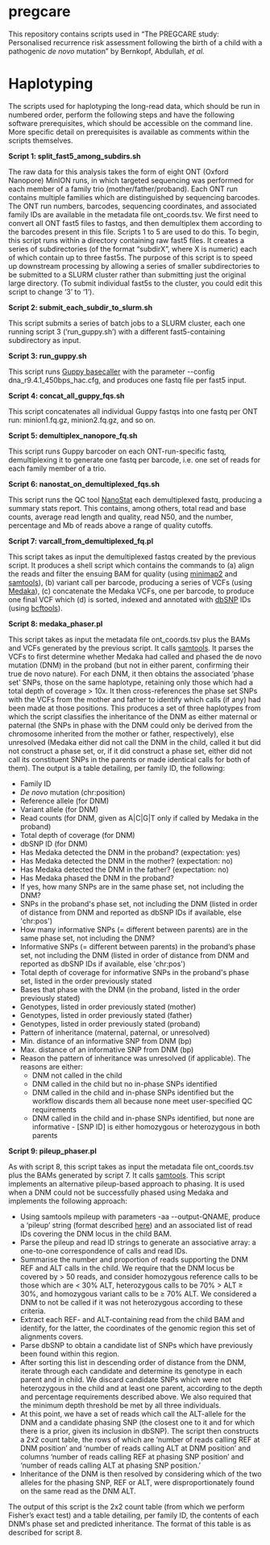 # pregcare

This repository contains scripts used in “The PREGCARE study: Personalised recurrence risk assessment following the birth of a child with a pathogenic _de novo_ mutation” by Bernkopf, Abdullah, _et al._

# Haplotyping

The scripts used for haplotyping the long-read data, which should be run in numbered order, perform the following steps and have the following software prerequisites, which should be accessible on the command line. More specific detail on prerequisites is available as comments within the scripts themselves.

**Script 1: split_fast5_among_subdirs.sh**

The raw data for this analysis takes the form of eight ONT (Oxford Nanopore) MinION runs, in which targeted sequencing was performed for each member of a family trio (mother/father/proband). Each ONT run contains multiple families which are distinguished by sequencing barcodes. The ONT run numbers, barcodes, sequencing coordinates, and associated family IDs are available in the metadata file ont_coords.tsv. We first need to convert all ONT fast5 files to fastqs, and then demultiplex them according to the barcodes present in this file. Scripts 1 to 5 are used to do this.
To begin, this script runs within a directory containing raw fast5 files. It creates a series of subdirectories (of the format “subdirX”, where X is numeric) each of which contain up to three fast5s. The purpose of this script is to speed up downstream processing by allowing a series of smaller subdirectories to be submitted to a SLURM cluster rather than submitting just the original large directory. (To submit individual fast5s to the cluster, you could edit this script to change ‘3’ to ‘1’).

**Script 2: submit_each_subdir_to_slurm.sh**

This script submits a series of batch jobs to a SLURM cluster, each one running script 3 (‘run_guppy.sh’) with a different fast5-containing subdirectory as input.

**Script 3: run_guppy.sh**

This script runs [Guppy basecaller](https://nanoporetech.com/) with the parameter --config dna_r9.4.1_450bps_hac.cfg, and produces one fastq file per fast5 input.

**Script 4: concat_all_guppy_fqs.sh**

This script concatenates all individual Guppy fastqs into one fastq per ONT run: minion1.fq.gz, minion2.fq.gz, and so on.

**Script 5: demultiplex_nanopore_fq.sh**

This script runs Guppy barcoder on each ONT-run-specific fastq, demultiplexing it to generate one fastq per barcode, i.e. one set of reads for each family member of a trio.

**Script 6: nanostat_on_demultiplexed_fqs.sh**

This script runs the QC tool [NanoStat](https://github.com/wdecoster/nanostat) each demultiplexed fastq, producing a summary stats report. This contains, among others, total read and base counts, average read length and quality, read N50, and the number, percentage and Mb of reads above a range of quality cutoffs.

**Script 7: varcall_from_demultiplexed_fq.pl**

This script takes as input the demultiplexed fastqs created by the previous script. It produces a shell script which contains the commands to (a) align the reads and filter the ensuing BAM for quality (using [minimap2](https://github.com/lh3/minimap2) and [samtools](http://www.htslib.org/)), (b) variant call per barcode, producing a series of VCFs (using [Medaka](https://github.com/nanoporetech/medaka)), (c) concatenate the Medaka VCFs, one per barcode, to produce one final VCF which (d) is sorted, indexed and annotated with [dbSNP](https://ftp.ncbi.nih.gov/snp/latest_release/VCF/) IDs (using [bcftools](https://samtools.github.io/bcftools/bcftools.html)).

**Script 8: medaka_phaser.pl**

This script takes as input the metadata file ont_coords.tsv plus the BAMs and VCFs generated by the previous script. It calls [samtools](http://www.htslib.org/).
It parses the VCFs to first determine whether Medaka had called and phased the de novo mutation (DNM) in the proband (but not in either parent, confirming their true de novo nature). For each DNM, it then obtains the associated ‘phase set’ SNPs, those on the same haplotype, retaining only those which had a total depth of coverage > 10x. It then cross-references the phase set SNPs with the VCFs from the mother and father to identify which calls (if any) had been made at those positions. This produces a set of three haplotypes from which the script classifies the inheritance of the DNM as either maternal or paternal (the SNPs in phase with the DNM could only be derived from the chromosome inherited from the mother or father, respectively), else unresolved (Medaka either did not call the DNM in the child, called it but did not construct a phase set, or, if it did construct a phase set, either did not call its constituent SNPs in the parents or made identical calls for both of them). The output is a table detailing, per family ID, the following:

* Family ID
* _De novo_ mutation (chr:position)
* Reference allele (for DNM)
* Variant allele (for DNM)
* Read counts (for DNM, given as A|C|G|T only if called by Medaka in the proband)
* Total depth of coverage (for DNM)
* dbSNP ID (for DNM)
* Has Medaka detected the DNM in the proband? (expectation: yes)
* Has Medaka detected the DNM in the mother? (expectation: no)
* Has Medaka detected the DNM in the father? (expectation: no)
* Has Medaka phased the DNM in the proband?
* If yes, how many SNPs are in the same phase set, not including the DNM?
* SNPs in the proband's phase set, not including the DNM (listed in order of distance from DNM and reported as dbSNP IDs if available, else 'chr:pos')
* How many informative SNPs (= different between parents) are in the same phase set, not including the DNM?
* Informative SNPs (= different between parents) in the proband’s phase set, not including the DNM (listed in order of distance from DNM and reported as dbSNP IDs if available, else 'chr:pos')
* Total depth of coverage for informative SNPs in the proband's phase set, listed in the order previously stated
* Bases that phase with the DNM (in the proband, listed in the order previously stated)
* Genotypes, listed in order previously stated (mother)
* Genotypes, listed in order previously stated (father)
* Genotypes, listed in order previously stated (proband)
* Pattern of inheritance (maternal, paternal, or unresolved)
* Min. distance of an informative SNP from DNM (bp)
* Max. distance of an informative SNP from DNM (bp)
* Reason the pattern of inheritance was unresolved (if applicable). The reasons are either:
  - DNM not called in the child
  - DNM called in the child but no in-phase SNPs identified
  - DNM called in the child and in-phase SNPs identified but the workflow discards them all because none meet user-specified QC requirements
  - DNM called in the child and in-phase SNPs identified, but none are informative - [SNP ID] is either homozygous or heterozygous in both parents

**Script 9: pileup_phaser.pl**

As with script 8, this script takes as input the metadata file ont_coords.tsv plus the BAMs generated by script 7. It calls [samtools](http://www.htslib.org/). This script implements an alternative pileup-based approach to phasing. It is used when a DNM could not be successfully phased using Medaka and implements the following approach:

* Using samtools mpileup with parameters -aa --output-QNAME, produce a ‘pileup’ string (format described [here](http://www.htslib.org/doc/samtools-mpileup.html)) and an associated list of read IDs covering the DNM locus in the child BAM.
* Parse the pileup and read ID strings to generate an associative array: a one-to-one correspondence of calls and read IDs.
* Summarise the number and proportion of reads supporting the DNM REF and ALT calls in the child. We require that the DNM locus be covered by > 50 reads, and consider homozygous reference calls to be those which are < 30% ALT, heterozygous calls to be 70% > ALT ≥ 30%, and homozygous variant calls to be ≥ 70% ALT. We considered a DNM to not be called if it was not heterozygous according to these criteria.
* Extract each REF- and ALT-containing read from the child BAM and identify, for the latter, the coordinates of the genomic region this set of alignments covers.
* Parse dbSNP to obtain a candidate list of SNPs which have previously been found within this region.
* After sorting this list in descending order of distance from the DNM, iterate through each candidate and determine its genotype in each parent and in child. We discard candidate SNPs which were not heterozygous in the child and at least one parent, according to the depth and percentage requirements described above. We also required that the minimum depth threshold be met by all three individuals.
* At this point, we have a set of reads which call the ALT-allele for the DNM and a candidate phasing SNP (the closest one to it and for which there is a prior, given its inclusion in dbSNP). The script then constructs a 2x2 count table, the rows of which are ‘number of reads calling REF at DNM position’ and ‘number of reads calling ALT at DNM position’ and columns ‘number of reads calling REF at phasing SNP position’ and ‘number of reads calling ALT at phasing SNP position.’
* Inheritance of the DNM is then resolved by considering which of the two alleles for the phasing SNP, REF or ALT, were disproportionately found on the same read as the DNM ALT.

The output of this script is the 2x2 count table (from which we perform Fisher’s exact test) and a table detailing, per family ID, the contents of each DNM’s phase set and predicted inheritance. The format of this table is as described for script 8.
